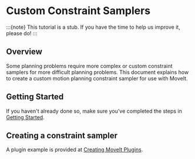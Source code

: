 # Custom Constraint Samplers

:::{note}
This tutorial is a stub. If you have the time to help us improve it, please do!
:::

## Overview

Some planning problems require more complex or custom constraint
samplers for more difficult planning problems. This document explains
how to create a custom motion planning constraint sampler for use
with MoveIt.

## Getting Started

If you haven't already done so, make sure you've completed the steps in [Getting Started](../getting_started/getting_started.html).

## Creating a constraint sampler

A plugin example is provided at [Creating MoveIt Plugins](../creating_moveit_plugins/plugin_tutorial.html).

